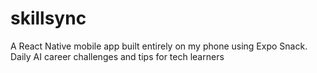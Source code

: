 # skillsync
A React Native mobile app built entirely on my phone using Expo Snack. Daily AI career challenges and tips for tech learners

